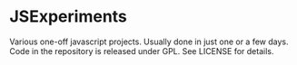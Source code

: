 # JSExperiments
Various one-off javascript projects. Usually done in just one or a few days.
Code in the repository is released under GPL. See LICENSE for details.

